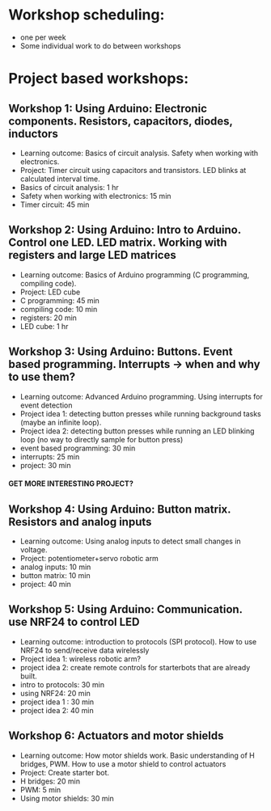 # Workshop scheduling:
- one per week
- Some individual work to do between workshops

# Project based workshops:
## Workshop 1: Using Arduino: Electronic components. Resistors, capacitors, diodes, inductors
- Learning outcome: Basics of circuit analysis. Safety when working with electronics.
- Project: Timer circuit using capacitors and transistors. LED blinks at calculated interval time.
- Basics of circuit analysis: 1 hr
- Safety when working with electronics: 15 min
- Timer circuit: 45 min
## Workshop 2: Using Arduino: Intro to Arduino. Control one LED. LED matrix. Working with registers and large LED matrices
- Learning outcome: Basics of Arduino programming (C programming, compiling code).
- Project: LED cube
- C programming: 45 min
- compiling code: 10 min
- registers: 20 min
- LED cube: 1 hr
## Workshop 3: Using Arduino: Buttons. Event based programming. Interrupts -> when and why to use them?
- Learning outcome: Advanced Arduino programming. Using interrupts for event detection
- Project idea 1: detecting button presses while running background tasks (maybe an infinite loop).
- Project idea 2: detecting button presses while running an LED blinking loop (no way to directly sample for button press)
- event based programming: 30 min
- interrupts: 25 min
- project: 30 min
#### GET MORE INTERESTING PROJECT?
## Workshop 4: Using Arduino: Button matrix. Resistors and analog inputs
- Learning outcome: Using analog inputs to detect small changes in voltage.
- Project: potentiometer+servo robotic arm
- analog inputs: 10 min
- button matrix: 10 min
- project: 40 min
## Workshop 5: Using Arduino: Communication. use NRF24 to control LED
- Learning outcome: introduction to protocols (SPI protocol). How to use NRF24 to send/receive data wirelessly
- Project idea 1: wireless robotic arm?
- project idea 2: create remote controls for starterbots that are already built.
- intro to protocols: 30 min
- using NRF24: 20 min
- project idea 1 : 30 min
- project idea 2: 40 min
## Workshop 6: Actuators and motor shields
- Learning outcome: How motor shields work. Basic understanding of H bridges, PWM. How to use a motor shield to control actuators
- Project: Create starter bot.
- H bridges: 20 min
- PWM: 5 min
- Using motor shields: 30 min
